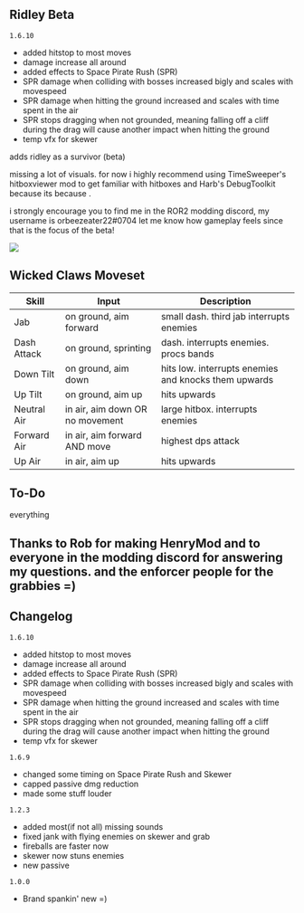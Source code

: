 ## Ridley Beta



`1.6.10`
- added hitstop to most moves
- damage increase all around
- added effects to Space Pirate Rush (SPR)
- SPR damage when colliding with bosses increased bigly and scales with movespeed
- SPR damage when hitting the ground increased and scales with time spent in the air
- SPR stops dragging when not grounded, meaning falling off a cliff during the drag will cause another impact when hitting the ground
- temp vfx for skewer

adds ridley as a survivor (beta)

missing a lot of visuals. for now i highly recommend using TimeSweeper's hitboxviewer mod to get familiar with hitboxes and Harb's DebugToolkit because its because .

i strongly encourage you to find me in the ROR2 modding discord, my username is orbeezeater22#0704
let me know how gameplay feels since that is the focus of the beta!

[![](https://cdn.discordapp.com/attachments/753003166559240257/918607281095069716/unknown.png)]()

## Wicked Claws Moveset
| Skill      | Input | Description |
| ---------- | -----| ----- |
| Jab | on ground, aim forward| small dash. third jab interrupts enemies|
| Dash Attack | on ground, sprinting | dash. interrupts enemies. procs bands|
| Down Tilt | on ground, aim down | hits low. interrupts enemies and knocks them upwards
| Up Tilt | on ground, aim up | hits upwards
| Neutral Air | in air, aim down OR no movement | large hitbox. interrupts enemies
| Forward Air | in air, aim forward AND move | highest dps attack
| Up Air | in air, aim up | hits upwards

## To-Do
everything

## Thanks to Rob for making HenryMod and to everyone in the modding discord for answering my questions. and the enforcer people for the grabbies =)

## Changelog
`1.6.10`
- added hitstop to most moves
- damage increase all around
- added effects to Space Pirate Rush (SPR)
- SPR damage when colliding with bosses increased bigly and scales with movespeed
- SPR damage when hitting the ground increased and scales with time spent in the air
- SPR stops dragging when not grounded, meaning falling off a cliff during the drag will cause another impact when hitting the ground
- temp vfx for skewer

`1.6.9`
- changed some timing on Space Pirate Rush and Skewer
- capped passive dmg reduction
- made some stuff louder

`1.2.3`
- added most(if not all) missing sounds
- fixed jank with flying enemies on skewer and grab
- fireballs are faster now
- skewer now stuns enemies
- new passive

`1.0.0`

- Brand spankin' new =)

